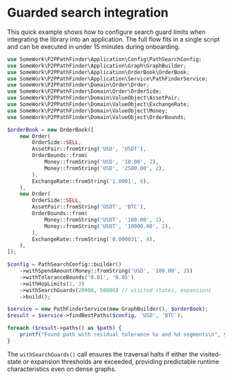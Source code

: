 # Guarded search integration

This quick example shows how to configure search guard limits when integrating the library
into an application. The full flow fits in a single script and can be executed in under 15
minutes during onboarding.

```php
use SomeWork\P2PPathFinder\Application\Config\PathSearchConfig;
use SomeWork\P2PPathFinder\Application\Graph\GraphBuilder;
use SomeWork\P2PPathFinder\Application\OrderBook\OrderBook;
use SomeWork\P2PPathFinder\Application\Service\PathFinderService;
use SomeWork\P2PPathFinder\Domain\Order\Order;
use SomeWork\P2PPathFinder\Domain\Order\OrderSide;
use SomeWork\P2PPathFinder\Domain\ValueObject\AssetPair;
use SomeWork\P2PPathFinder\Domain\ValueObject\ExchangeRate;
use SomeWork\P2PPathFinder\Domain\ValueObject\Money;
use SomeWork\P2PPathFinder\Domain\ValueObject\OrderBounds;

$orderBook = new OrderBook([
    new Order(
        OrderSide::SELL,
        AssetPair::fromString('USD', 'USDT'),
        OrderBounds::from(
            Money::fromString('USD', '10.00', 2),
            Money::fromString('USD', '2500.00', 2),
        ),
        ExchangeRate::fromString('1.0001', 6),
    ),
    new Order(
        OrderSide::SELL,
        AssetPair::fromString('USDT', 'BTC'),
        OrderBounds::from(
            Money::fromString('USDT', '100.00', 2),
            Money::fromString('USDT', '10000.00', 2),
        ),
        ExchangeRate::fromString('0.000031', 8),
    ),
]);

$config = PathSearchConfig::builder()
    ->withSpendAmount(Money::fromString('USD', '100.00', 2))
    ->withToleranceBounds('0.01', '0.05')
    ->withHopLimits(1, 3)
    ->withSearchGuards(20000, 50000) // visited states, expansions
    ->build();

$service = new PathFinderService(new GraphBuilder(), $orderBook);
$result = $service->findBestPaths($config, 'USD', 'BTC');

foreach ($result->paths() as $path) {
    printf("Found path with residual tolerance %s and %d segments\n", $path->residualTolerance(), count($path->legs()));
}
```

The `withSearchGuards()` call ensures the traversal halts if either the visited-state or
expansion thresholds are exceeded, providing predictable runtime characteristics even on
dense graphs.
